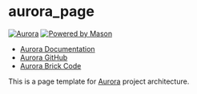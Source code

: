 # aurora_page

[![Aurora](https://img.shields.io/badge/Aurora-red?style=for-the-badge?url=https%3A%2F%2Ftinyurl.com%2Fmason-badge)](https://docs.aurora.monzim.com)
[![Powered by Mason](https://img.shields.io/endpoint?url=https%3A%2F%2Ftinyurl.com%2Fmason-badge)](https://github.com/felangel/mason)

- [Aurora Documentation][1]
- [Aurora GitHub][2]
- [Aurora Brick Code][3]

This is a page template for [Aurora][2] project architecture.


[1]: https://docs.aurora.monzim.com
[2]: https://github.com/monzim/FlutterApp-Aurora
[3]: https://github.com/monzim/mason_bricks/tree/main/aurora
[4]: https://github.com/monzim
